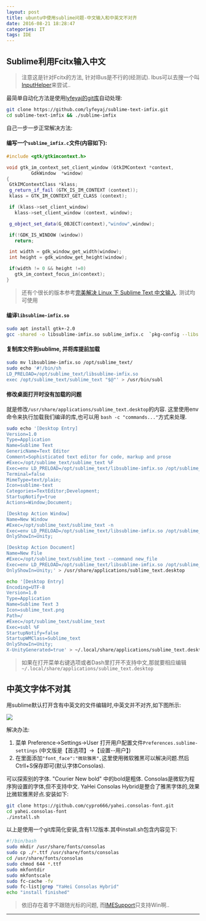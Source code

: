 ```yaml
---
layout: post
title: ubuntu中使用sublime问题-中文输入和中英文不对齐
date: 2016-08-21 18:28:47
categories: IT
tags: IDE
---
```


## Sublime利用Fcitx输入中文

> 注意这是针对Fcitx的方法, 针对IBus是不行的(经测试). Ibus可以去搜一个叫[InputHelper](https://github.com/xgenvn/InputHelper)来尝试..

最简单自动化方法是使用[lyfeyaj的git库](https://github.com/lyfeyaj/sublime-text-imfix)自动处理:

~~~bash
git clone https://github.com/lyfeyaj/sublime-text-imfix.git
cd sublime-text-imfix && ./sublime-imfix
~~~

自己一步一步正常解决方法:

#### 编写一个`sublime_imfix.c`文件(内容如下): 

~~~cpp
#include <gtk/gtkimcontext.h>

void gtk_im_context_set_client_window (GtkIMContext *context,
         GdkWindow  *window)
{
 GtkIMContextClass *klass;
 g_return_if_fail (GTK_IS_IM_CONTEXT (context));
 klass = GTK_IM_CONTEXT_GET_CLASS (context);

 if (klass->set_client_window)
   klass->set_client_window (context, window);

 g_object_set_data(G_OBJECT(context),"window",window);

 if(!GDK_IS_WINDOW (window))
   return;

 int width = gdk_window_get_width(window);
 int height = gdk_window_get_height(window);

 if(width != 0 && height !=0)
   gtk_im_context_focus_in(context);
}
~~~

> 还有个很长的版本参考[完美解决 Linux 下 Sublime Text 中文输入](http://my.oschina.net/tsl0922/blog/113495). 测试均可使用

#### 编译`libsublime-imfix.so`

~~~bash
sudo apt install gtk+-2.0
gcc -shared -o libsublime-imfix.so sublime_imfix.c  `pkg-config --libs --cflags gtk+-2.0` -fPIC
~~~

#### 复制库文件到sublime, 并将库提前加载

~~~bash
sudo mv libsublime-imfix.so /opt/sublime_text/
sudo echo '#!/bin/sh
LD_PRELOAD=/opt/sublime_text/libsublime-imfix.so
exec /opt/sublime_text/sublime_text "$@"' > /usr/bin/subl
~~~

#### 修改桌面打开时没有加载的问题

就是修改`/usr/share/applications/sublime_text.desktop`的内容. 这里使用env命令来执行加载我们编译的库,也可以用 `bash -c "commands..."`方式来处理.

~~~bash
sudo echo '[Desktop Entry]
Version=1.0
Type=Application
Name=Sublime Text
GenericName=Text Editor
Comment=Sophisticated text editor for code, markup and prose
#Exec=/opt/sublime_text/sublime_text %F
Exec=env LD_PRELOAD=/opt/sublime_text/libsublime-imfix.so /opt/sublime_text/sublime_text %F                                                 
Terminal=false
MimeType=text/plain;
Icon=sublime-text
Categories=TextEditor;Development;
StartupNotify=true
Actions=Window;Document;

[Desktop Action Window]
Name=New Window
#Exec=/opt/sublime_text/sublime_text -n
Exec=env LD_PRELOAD=/opt/sublime_text/libsublime-imfix.so /opt/sublime_text/sublime_text -n
OnlyShowIn=Unity;

[Desktop Action Document]
Name=New File
#Exec=/opt/sublime_text/sublime_text --command new_file
Exec=env LD_PRELOAD=/opt/sublime_text/libsublime-imfix.so /opt/sublime_text/sublime_text --command new_file
OnlyShowIn=Unity;' > /usr/share/applications/sublime_text.desktop

echo '[Desktop Entry]                                                                 
Encoding=UTF-8
Version=1.0
Type=Application
Name=Sublime Text 3
Icon=sublime_text.png
Path=/
#Exec=/opt/sublime_text/sublime_text
Exec=subl %F
StartupNotify=false
StartupWMClass=Sublime_text
OnlyShowIn=Unity;
X-UnityGenerated=true' > ~/.local/share/applications/sublime_text.desktop
~~~

> 如果在打开菜单右键选项或者Dash里打开不支持中文,那就要相应编辑`~/.local/share/applications/sublime_text.desktop`

## 中英文字体不对其

用sublime默认打开含有中英文的文件编辑时,中英文并不对齐,如下图所示:

![](/other/pic/blog-tmp/sublime-font.png)

解决办法:

1. 菜单 Preference->Settings->User 打开用户配置文件`Preferences.sublime-settings` (中文版是【首选项】→【设置--用户】)
2. 在里面添加`"font_face":"微软雅黑",`这里使用微软雅黑可以解决问题.然后Ctrll+S保存即可(默认字体Consolas). 

可以探索别的字体. "Courier New bold" 中的bold是粗体. Consolas是微软为程序狗设置的字体,但不支持中文. YaHei Consolas Hybrid是整合了雅黑字体的,效果比微软雅黑好点.安装如下: 

~~~bash
git clone https://github.com/cypro666/yahei.consolas-font.git
cd yahei.consolas-font
./install.sh
~~~

以上是使用一个git库简化安装,含有1.12版本.其中install.sh包含内容见下:

~~~bash
#!/bin/bash
sudo mkdir /usr/share/fonts/consolas
sudo cp ./*.ttf /usr/share/fonts/consolas
cd /usr/share/fonts/consolas
sudo chmod 644 *.ttf
sudo mkfontdir
sudo mkfontscale
sudo fc-cache -fv
sudo fc-list|grep "YaHei Consolas Hybrid"
echo "install finished"
~~~

> 依旧存在着字不跟随光标的问题, 而[IMESupport](https://github.com/chikatoike/IMESupport)只支持Win啊..

------
